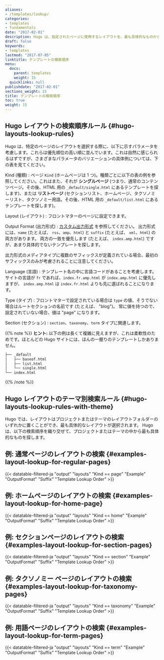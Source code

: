 ```yaml
---
aliases:
- /templates/lookup/
categories:
- templates
- fundamentals
date: "2017-02-01"
description: Hugo は、指定されたページに使用するレイアウトを、最も具体的なものから定義された順序で検索します。
draft: false
keywords:
- templates
lastmod: "2017-07-05"
linktitle: テンプレートの検索順序
menu:
  docs:
    parent: templates
    weight: 15
  quicklinks: null
publishdate: "2017-02-01"
sections_weight: 15
title: テンプレートの検索順序
toc: true
weight: 15
---
```


## Hugo レイアウトの検索順序ルール {#hugo-layouts-lookup-rules}

Hugo は、特定のページのレイアウトを選択する際に、以下に示すパラメータを考慮します。これらは優先順位の高い順に並んでいます。これは自然に感じられるはずですが、さまざまなパラメータのバリエーションの具体例については、下の表を見てください。


Kind (種類)
: ページ `Kind` (ホームページは 1 つ)。種類ごとに以下の表の例を参照してください。これはまた、それが **シングルページ** (つまり、通常のコンテンツページ。その後、HTML 用の `_default/single.html` にあるテンプレートを探します)、または **リストページ** (セクションリスト、ホームページ、タクソノミーリスト、タクソノミー用語。その後、HTML 用の `_default/list.html` にあるテンプレートを探します)。

Layout (レイアウト)
: フロントマターのページに設定できます。

Output Format (出力形式)
: [カスタム出力形式](/templates/output-formats) を参照してください。 出力形式には、`name` (たとえば、 `rss`、`amp`、`html`) と `suffix` (たとえば、 `xml`、`html`) の両方があります。 両方の一致を優先します (たとえば、 `index.amp.html`) ですが、あまり具体的でないテンプレートを探します。

出力形式のメディアタイプに複数のサフィックスが定義されている場合、最初のサフィックスのみが考慮されることに注意してください。

Language (言語)
: テンプレート名の中に言語コードがあることを考慮します。サイトの言語が `fr` であれば、`index.fr.amp.html` が `index.amp.html` に優先しますが、 `index.amp.html` は `index.fr.html` よりも先に選ばれることになります。

Type (タイプ)
: フロントマターで設定されている場合は `type` の値、そうでない場合はルートセクションの名前です (たとえば、 "blog")。 常に値を持つので、設定されていない場合、値は "page" になります。

Section (セクション)
: `section`、`taxonomy`、`term` タイプに関連します。

{{% note %}}
**ヒント:** 以下の例は長くて複雑に見えますが、これは柔軟性のためです。ほとんどの Hugo サイトには、ほんの一握りのテンプレートしかありません。

```bash
├── _default
│   ├── baseof.html
│   ├── list.html
│   └── single.html
└── index.html
```
{{% /note %}}


## Hugo レイアウトのテーマ別検索ルール {#hugo-layouts-lookup-rules-with-theme}

Hugo では、レイアウトはプロジェクトまたはテーマのレイアウトフォルダーのいずれかに置くことができ、最も具体的なレイアウトが選択されます。 Hugo は、以下の検索順序を織り交ぜて、プロジェクトまたはテーマの中から最も具体的なものを探します。

## 例: 通常ページのレイアウトの検索 {#examples-layout-lookup-for-regular-pages}

{{< datatable-filtered-ja "output" "layouts" "Kind == page" "Example" "OutputFormat" "Suffix" "Template Lookup Order" >}}

## 例: ホームページのレイアウトの検索 {#examples-layout-lookup-for-home-page}

{{< datatable-filtered-ja "output" "layouts" "Kind == home" "Example" "OutputFormat" "Suffix" "Template Lookup Order" >}}

## 例: セクションページのレイアウトの検索 {#examples-layout-lookup-for-section-pages}

{{< datatable-filtered-ja "output" "layouts" "Kind == section" "Example" "OutputFormat" "Suffix" "Template Lookup Order" >}}

## 例: タクソノミー ページのレイアウトの検索 {#examples-layout-lookup-for-taxonomy-pages}

{{< datatable-filtered-ja "output" "layouts" "Kind == taxonomy" "Example" "OutputFormat" "Suffix" "Template Lookup Order" >}}

## 例: 用語ページのレイアウトの検索 {#examples-layout-lookup-for-term-pages}

{{< datatable-filtered-ja "output" "layouts" "Kind == term" "Example" "OutputFormat" "Suffix" "Template Lookup Order" >}}
